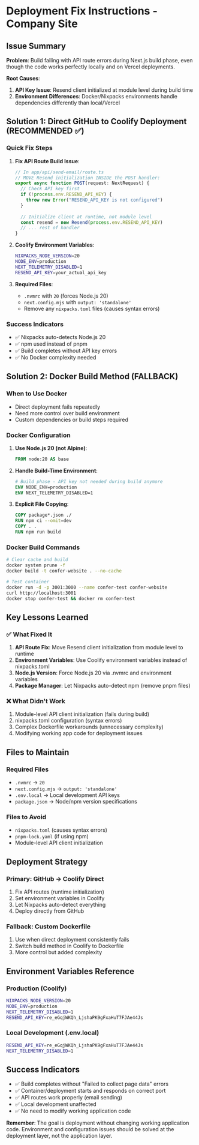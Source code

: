 # Deployment Fix Instructions - Company Site

## Issue Summary
**Problem**: Build failing with API route errors during Next.js build phase, even though the code works perfectly locally and on Vercel deployments.

**Root Causes**:
1. **API Key Issue**: Resend client initialized at module level during build time
2. **Environment Differences**: Docker/Nixpacks environments handle dependencies differently than local/Vercel

## Solution 1: Direct GitHub to Coolify Deployment (RECOMMENDED ✅)

### Quick Fix Steps
1. **Fix API Route Build Issue**:
   ```typescript
   // In app/api/send-email/route.ts
   // MOVE Resend initialization INSIDE the POST handler:
   export async function POST(request: NextRequest) {
     // Check API key first
     if (!process.env.RESEND_API_KEY) {
       throw new Error("RESEND_API_KEY is not configured")
     }
     
     // Initialize client at runtime, not module level
     const resend = new Resend(process.env.RESEND_API_KEY)
     // ... rest of handler
   }
   ```

2. **Coolify Environment Variables**:
   ```bash
   NIXPACKS_NODE_VERSION=20
   NODE_ENV=production
   NEXT_TELEMETRY_DISABLED=1
   RESEND_API_KEY=your_actual_api_key
   ```

3. **Required Files**:
   - `.nvmrc` with `20` (forces Node.js 20)
   - `next.config.mjs` with `output: 'standalone'`
   - Remove any `nixpacks.toml` files (causes syntax errors)

### Success Indicators
- ✅ Nixpacks auto-detects Node.js 20
- ✅ npm used instead of pnpm
- ✅ Build completes without API key errors
- ✅ No Docker complexity needed

## Solution 2: Docker Build Method (FALLBACK)

### When to Use Docker
- Direct deployment fails repeatedly
- Need more control over build environment
- Custom dependencies or build steps required

### Docker Configuration
1. **Use Node.js 20 (not Alpine)**:
   ```dockerfile
   FROM node:20 AS base
   ```

2. **Handle Build-Time Environment**:
   ```dockerfile
   # Build phase - API key not needed during build anymore
   ENV NODE_ENV=production
   ENV NEXT_TELEMETRY_DISABLED=1
   ```

3. **Explicit File Copying**:
   ```dockerfile
   COPY package*.json ./
   RUN npm ci --omit=dev
   COPY . .
   RUN npm run build
   ```

### Docker Build Commands
```bash
# Clear cache and build
docker system prune -f
docker build -t confer-website . --no-cache

# Test container
docker run -d -p 3001:3000 --name confer-test confer-website
curl http://localhost:3001
docker stop confer-test && docker rm confer-test
```

## Key Lessons Learned

### ✅ **What Fixed It**
1. **API Route Fix**: Move Resend client initialization from module level to runtime
2. **Environment Variables**: Use Coolify environment variables instead of nixpacks.toml
3. **Node.js Version**: Force Node.js 20 via .nvmrc and environment variables
4. **Package Manager**: Let Nixpacks auto-detect npm (remove pnpm files)

### ❌ **What Didn't Work**
1. Module-level API client initialization (fails during build)
2. nixpacks.toml configuration (syntax errors)
3. Complex Dockerfile workarounds (unnecessary complexity)
4. Modifying working app code for deployment issues

## Files to Maintain

### Required Files
- `.nvmrc` → `20`
- `next.config.mjs` → `output: 'standalone'`
- `.env.local` → Local development API keys
- `package.json` → Node/npm version specifications

### Files to Avoid
- `nixpacks.toml` (causes syntax errors)
- `pnpm-lock.yaml` (if using npm)
- Module-level API client initialization

## Deployment Strategy

### Primary: GitHub → Coolify Direct
1. Fix API routes (runtime initialization)
2. Set environment variables in Coolify
3. Let Nixpacks auto-detect everything
4. Deploy directly from GitHub

### Fallback: Custom Dockerfile
1. Use when direct deployment consistently fails
2. Switch build method in Coolify to Dockerfile
3. More control but added complexity

## Environment Variables Reference

### Production (Coolify)
```bash
NIXPACKS_NODE_VERSION=20
NODE_ENV=production
NEXT_TELEMETRY_DISABLED=1
RESEND_API_KEY=re_eGqjWKQh_LjshaPK9gFxaHuT7FJAe44Js
```

### Local Development (.env.local)
```bash
RESEND_API_KEY=re_eGqjWKQh_LjshaPK9gFxaHuT7FJAe44Js
NEXT_TELEMETRY_DISABLED=1
```

## Success Indicators
- ✅ Build completes without "Failed to collect page data" errors
- ✅ Container/deployment starts and responds on correct port
- ✅ API routes work properly (email sending)
- ✅ Local development unaffected
- ✅ No need to modify working application code

**Remember**: The goal is deployment without changing working application code. Environment and configuration issues should be solved at the deployment layer, not the application layer. 